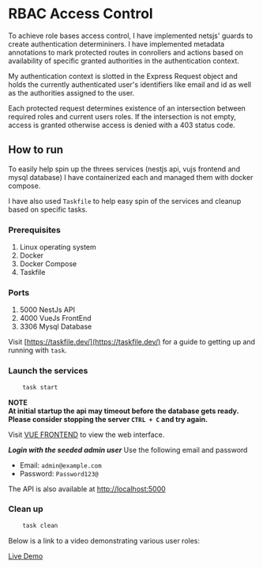 # RBAC Access Control
To achieve role bases access control, I have implemented netsjs' guards to create authentication determininers.
I have implemented metadata annotations to mark protected routes in conrollers and actions based on availability of specific granted authorities in the authentication context.

My authentication context is slotted in the Express Request object and holds the currently authenticated user's identifiers like email and id as well as the authorities assigned to the user.

Each protected request determines existence of an intersection between required roles and current users roles. If the intersection is not empty, access is granted otherwise access is denied with a 403 status code.

## How to run
To easily help spin up the threes services (nestjs api, vujs frontend and mysql database) I have containerized each and managed them with docker compose.

I have also used `Taskfile` to help easy spin of the services and cleanup based on specific tasks.

### Prerequisites
1. Linux operating system
2. Docker
3. Docker Compose
4. Taskfile

### Ports
1. 5000 NestJs API
2. 4000 VueJs FrontEnd
3. 3306 Mysql Database

Visit [https://taskfile.dev/](https://taskfile.dev/) for a guide to getting up and running with `task`.

### Launch the services
```sh
    task start
```

**NOTE**  
**At initial startup the api may timeout before the database gets ready. Please consider stopping the server `CTRL + C` and try again.**

Visit [VUE FRONTEND](http://localhost:4000) to view the web interface.

***Login with the seeded admin user***
Use the following email and password
- Email: `admin@example.com`
- Password: `Password123@`

The API is also available at [http://localhost:5000](http://localhost:5000)

### Clean up
```sh
    task clean
```

Below is a link to a video demonstrating various user roles:

[Live Demo](https://drive.google.com/file/d/15wexXzJpQb3tp0hTc5qGoBkghIpj6c8L/view?usp=sharing)